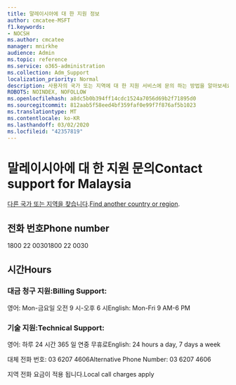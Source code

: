 ```yaml
---
title: 말레이시아에 대 한 지원 정보
author: cmcatee-MSFT
f1.keywords:
- NOCSH
ms.author: cmcatee
manager: mnirkhe
audience: Admin
ms.topic: reference
ms.service: o365-administration
ms.collection: Adm_Support
localization_priority: Normal
description: 사용자의 국가 또는 지역에 대 한 지원 서비스에 문의 하는 방법을 알아보세요.
ROBOTS: NOINDEX, NOFOLLOW
ms.openlocfilehash: a8dc5b0b394ff14cdc1524a7056d69b2f71895d0
ms.sourcegitcommit: 812aab5f58eed4bf359faf0e99f7f876af5b1023
ms.translationtype: MT
ms.contentlocale: ko-KR
ms.lasthandoff: 03/02/2020
ms.locfileid: "42357819"
---
```

# <a name="contact-support-for-malaysia"></a><span data-ttu-id="0a7a9-103">말레이시아에 대 한 지원 문의</span><span class="sxs-lookup"><span data-stu-id="0a7a9-103">Contact support for Malaysia</span></span>

<span data-ttu-id="0a7a9-104">[다른 국가 또는 지역을 찾습니다](../contact-support-for-business-products.md).</span><span class="sxs-lookup"><span data-stu-id="0a7a9-104">[Find another country or region](../contact-support-for-business-products.md).</span></span>

## <a name="phone-number"></a><span data-ttu-id="0a7a9-105">전화 번호</span><span class="sxs-lookup"><span data-stu-id="0a7a9-105">Phone number</span></span>
<span data-ttu-id="0a7a9-106">1800 22 0030</span><span class="sxs-lookup"><span data-stu-id="0a7a9-106">1800 22 0030</span></span>

## <a name="hours"></a><span data-ttu-id="0a7a9-107">시간</span><span class="sxs-lookup"><span data-stu-id="0a7a9-107">Hours</span></span>
### <a name="billing-support"></a><span data-ttu-id="0a7a9-108">대금 청구 지원:</span><span class="sxs-lookup"><span data-stu-id="0a7a9-108">Billing Support:</span></span>

<span data-ttu-id="0a7a9-109">영어: Mon-금요일 오전 9 시-오후 6 시</span><span class="sxs-lookup"><span data-stu-id="0a7a9-109">English: Mon-Fri 9 AM-6 PM</span></span>

### <a name="technical-support"></a><span data-ttu-id="0a7a9-110">기술 지원:</span><span class="sxs-lookup"><span data-stu-id="0a7a9-110">Technical Support:</span></span>

<span data-ttu-id="0a7a9-111">영어: 하루 24 시간 365 일 연중 무휴로</span><span class="sxs-lookup"><span data-stu-id="0a7a9-111">English: 24 hours a day, 7 days a week</span></span>

<span data-ttu-id="0a7a9-112">대체 전화 번호: 03 6207 4606</span><span class="sxs-lookup"><span data-stu-id="0a7a9-112">Alternative Phone Number: 03 6207 4606</span></span>

<span data-ttu-id="0a7a9-113">지역 전화 요금이 적용 됩니다.</span><span class="sxs-lookup"><span data-stu-id="0a7a9-113">Local call charges apply</span></span>
